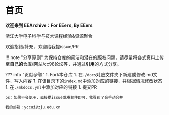 # 首页
**欢迎来到 EEArchive：For EEers, By EEers**

浙江大学电子科学与技术课程经验&资源聚合

欢迎指错/补充，欢迎给我提issue/PR

!!! note "分享原则"
    为保持仓库的简洁和潜在的版权问题，请尽量将各式资料上传至**自己的**仓库/网站/cc98论坛等，并通过**引用**的方式分享。

??? info "贡献步骤"
    1. Fork本仓库
    1. 在`./docs`对应文件夹下新建或修改.md文件，写入内容
    1. 在该目录下的`index.md`中添加对应的链接，并根据情况修改状态
    1. 在`./mkdocs.yml`中添加对应的链接
    1. 提交PR

    ps：如果不会使用，直接提issue或发邮件即可，我看到了会手动合并
    
    我的邮箱：yccui@zju.edu.cn